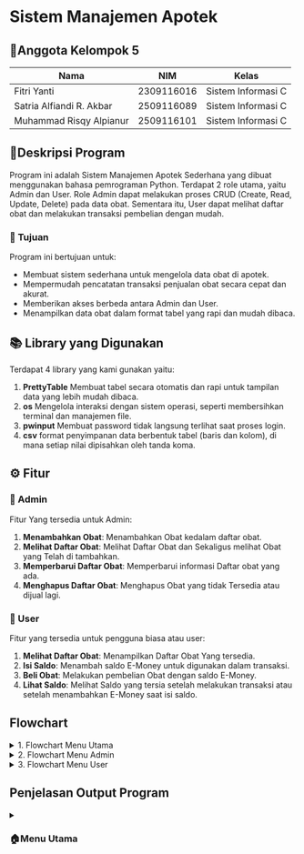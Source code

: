 # Sistem Manajemen Apotek

## 👥Anggota Kelompok 5
| Nama                      | NIM           | Kelas              |
|---------------------------|---------------|--------------------|
| Fitri Yanti               | 2309116016    | Sistem Informasi C |
| Satria Alfiandi R. Akbar  | 2509116089    | Sistem Informasi C |
| Muhammad Risqy Alpianur   | 2509116101    | Sistem Informasi C |

## 📄Deskripsi Program
Program ini adalah Sistem Manajemen Apotek Sederhana yang dibuat menggunakan bahasa pemrograman Python. Terdapat 2 role utama, yaitu Admin dan User.
Role Admin dapat melakukan proses CRUD (Create, Read, Update, Delete) pada data obat. Sementara itu, User dapat melihat daftar obat dan melakukan transaksi pembelian dengan mudah.

### 🎯 Tujuan
Program ini bertujuan untuk:
- Membuat sistem sederhana untuk mengelola data obat di apotek.
- Mempermudah pencatatan transaksi penjualan obat secara cepat dan akurat.
- Memberikan akses berbeda antara Admin dan User.
- Menampilkan data obat dalam format tabel yang rapi dan mudah dibaca.

## 📚 Library yang Digunakan
Terdapat 4 library yang kami gunakan yaitu:
1. **PrettyTable** Membuat tabel secara otomatis dan rapi untuk tampilan data yang lebih mudah dibaca.
2. **os** Mengelola interaksi dengan sistem operasi, seperti membersihkan terminal dan manajemen file.
3. **pwinput** Membuat password tidak langsung terlihat saat proses login.
4. **csv** format penyimpanan data berbentuk tabel (baris dan kolom), di mana setiap nilai dipisahkan oleh tanda koma.
## ⚙️ Fitur
### 🔧 Admin
Fitur Yang tersedia untuk Admin:
1. **Menambahkan Obat**: Menambahkan Obat kedalam daftar obat.
2. **Melihat Daftar Obat**: Melihat Daftar Obat dan Sekaligus melihat Obat yang Telah di tambahkan.
3. **Memperbarui Daftar Obat**: Memperbarui informasi Daftar obat yang ada.
4. **Menghapus Daftar Obat**: Menghapus Obat yang tidak Tersedia atau dijual lagi.
### 👤 User
Fitur yang tersedia untuk pengguna biasa atau user:
1. **Melihat Daftar Obat**: Menampilkan Daftar Obat Yang tersedia.
2. **Isi Saldo**: Menambah saldo E-Money untuk digunakan dalam transaksi.
3. **Beli Obat**: Melakukan pembelian Obat dengan saldo E-Money.
4. **Lihat Saldo**: Melihat Saldo yang tersia setelah melakukan transaksi atau setelah menambahkan E-Money saat isi saldo.
## Flowchart
<details>
  <summary>1. Flowchart Menu Utama</summary>
<img width="1305" height="1265" alt="Menu utama pa ddp drawio" src="https://github.com/user-attachments/assets/e13ef3c4-3528-4112-bb0d-657f02b4357b" />
</details>

<details>
  <summary>2. Flowchart Menu Admin</summary>
<img width="1496" height="2121" alt="Menu admin pa ddp drawio" src="https://github.com/user-attachments/assets/f5b97230-db3b-4357-9001-a9611b542de4" />
</details>

<details>
  <summary>3. Flowchart Menu User</summary>
<img width="1002" height="1572" alt="Untitled Diagram-Menu user drawio" src="https://github.com/user-attachments/assets/1ae2d661-c46c-42dc-9e3a-44f03dd2751b" />
</details>

## Penjelasan Output Program
<details>
<summary><h3>🏠Menu Utama</h3></summary>
<img width="816" height="561" alt="image" src="https://github.com/user-attachments/assets/62bd5995-b62e-47dd-a4c3-d88c2863368f" />

Menu utama (regis), menampilan utama program. Tiga opsi utama:
a.	Login
b.	Registrasi
c.	Keluar
Tujuannya menjadi titik awal seluruh sistem dijalankan, menjadi pintu utama program dan menentukan alur pengguna: apakah dia ingin login, daftar, atau keluar.

<details>

<details>
<summary><h3>🔑Menu Login</h3></summary>
   
### Login Admin
<img width="806" height="535" alt="image" src="https://github.com/user-attachments/assets/135f7ff1-a608-4a6b-b938-65a974e8d08d" />

yang hanya bisa diakses oleh Admin, berisi:
1.	Tambah obat
2.	Lihat obat
3.	Update obat
4.	Hapus obat
5.	Keluar

### Login User
<img width="806" height="535" alt="image" src="https://github.com/user-attachments/assets/9ef44856-7f37-451d-893b-07dd9c25aa67" />

Mengecek apakah file akun.csv ada, minta input username & password, dan mencocokkan data dari file CSV. Jika cocok maka menampilkan role dan saldo user. Jika Admin maka masuk ke menu_admin(), jika User maka masuk ke menu_user(). Tujuannya sebagai gerbang masuk sistem bagi pengguna terdaftar.

### Registrasi

<img width="828" height="564" alt="image" src="https://github.com/user-attachments/assets/8059b8f5-2ff5-4223-9b0b-f67f7dad3118" />

Memanggil dtuser() agar file akun siap digunakan. Meminta username dan password dari pengguna baru. Mengecek panjang username/password agar sesuai aturan (username maksimal 10 karakter dan password minimal 8 karakter), dan mengecek apakah username sudah ada di CSV. Jika belum, menyimpan data baru ke file akun.csv dengan role default “User” dan saldo awal 0. Tujuannya menambahkan akun baru agar pengguna bisa login dan menggunakan sistem (tanpa register, user tidak bisa berinteraksi dengan sistem).

### Keluar Program
<img width="676" height="310" alt="image" src="https://github.com/user-attachments/assets/c93d5136-fd38-48f4-8cd4-872e03f82a13" />
</details>

<details>
<summary><h3>🔧Menu Admin</h3></summary>

<img width="712" height="548" alt="image" src="https://github.com/user-attachments/assets/bf022b65-4e28-450d-a181-5ee82abfac85" />
Menu yang hanya bisa diakses oleh Admin, berisi:
1.	Tambah obat
2.	Lihat obat
3.	Update obat
4.	Hapus obat
5.	Keluar
Tujuannya sebagai panel manajemen data obat, agar Admin bisa mengatur stok dan harga dengan mudah. 

### Tambah Obat

<img width="811" height="539" alt="image" src="https://github.com/user-attachments/assets/1f7d8de6-76c9-4589-bcb4-9aecdbb32052" />
<img width="752" height="576" alt="image" src="https://github.com/user-attachments/assets/cc196ffc-ea13-464f-a951-ac9a520cc0f0" />

Hanya bisa diakses oleh Admin, menambah data obat baru ke stock.csv, mengecek agar ID obat unik, harga positif, jumlah tidak negatif, dan tingkatan hanya “biasa” atau “keras”. Tujuannya menambah stok obat baru dalam database apotek. Ini adalah fitur utama manajemen stok oleh Admin.

### Ubah/Perbarui Obat

<img width="837" height="382" alt="image" src="https://github.com/user-attachments/assets/2f510bbe-d8f0-4928-a684-3f8f9f1828c1" />
<img width="819" height="395" alt="image" src="https://github.com/user-attachments/assets/a93f7623-dbe0-4670-b895-71dd6c982f85" />
<img width="831" height="238" alt="image" src="https://github.com/user-attachments/assets/957f7b79-7bd5-4797-a54e-eb166f4c0470" />

Admin dapat memperbarui data obat berdasarkan ID. Dapat mengubah: nama, harga, stok, dan tingkatan. Validasi input agar tidak salah memasukkan data. Tujuannya memungkinkan Admin memperbarui informasi obat tanpa harus menghapus dan menambah ulang.

### Hapus Obat

<img width="826" height="553" alt="image" src="https://github.com/user-attachments/assets/4c11ac6a-5a68-4911-86d4-29ef52950632" />

Admin memasukkan ID obat yang ingin dihapus. Program menghapus baris data tersebut dari stock.csv. Tujuannya agar Admin dapat menghapus obat yang sudah tidak dijual atau datanya salah.

</details>

<details>
<summary><h3>👤Menu User</h3></summary>

<img width="812" height="690" alt="image" src="https://github.com/user-attachments/assets/194bb6ac-2b1a-44fd-b530-182505144671" />

Menu yang muncul setelah user login:
1.	Lihat daftar obat
2.	Isi saldo
3.	Beli obat
4.	Lihat saldo
5.	Keluar
Setiap pilihan memanggil fungsi terkait di atas. Tujuannya memberikan antarmuka interaktif bagi pengguna biasa untuk melakukan transaksi.


### Lihat/Tampilkan Data Obat

<img width="833" height="428" alt="image" src="https://github.com/user-attachments/assets/7baa4385-2fb6-4b99-99ed-fd18c6943977" />

### Isi Saldo

<img width="841" height="505" alt="image" src="https://github.com/user-attachments/assets/338a914f-1849-49f1-b7cc-9821101be73c" />
<img width="841" height="211" alt="image" src="https://github.com/user-attachments/assets/f75cf853-8616-43ce-934b-85749b6dfe02" />

User dapat menambah saldo dengan Batasan Minimal Rp10.000 dan Maksimal Rp5.000.000. 

### Beli Obat

<img width="841" height="566" alt="image" src="https://github.com/user-attachments/assets/86250cd4-642c-4c8b-af86-4c213d77a028" />
<img width="837" height="503" alt="image" src="https://github.com/user-attachments/assets/50683790-622a-4141-8640-2aa151dd78cb" />

Menampilkan daftar obat, meminta ID obat & jumlah pembelian, mengecek stok dan saldo cukup atau tidak. Jika valid maka bisa mengurangi stok di stock.csv. dan mengurangi saldo user di akun.csv. Tujuannya sebagai fitur utama bagi User untuk melakukan transaksi pembelian obat menggunakan saldo mereka.

### Lihat Saldo

<img width="835" height="216" alt="image" src="https://github.com/user-attachments/assets/5ca21749-2379-44d5-8680-be73adef266f" />

Menampilkan saldo user saat ini.
